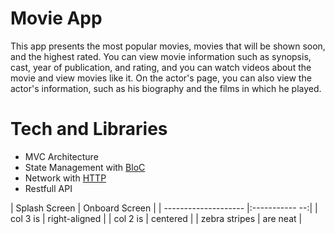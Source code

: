 # Movie App

This app presents the most popular movies, movies that will be shown soon, and the highest rated. You can view movie information such as synopsis, cast, year of publication, and rating, and you can watch videos about the movie and view movies like it. On the actor's page, you can also view the actor's information, such as his biography and the films in which he played.

# Tech and Libraries

- MVC Architecture
- State Management with [BloC](https://pub.dev/packages/flutter_bloc)
- Network with [HTTP](https://pub.dev/packages/http)
- Restfull API 

| Splash Screen        | Onboard Screen |
| -------------------- |:----------- --:|
| col 3 is             | right-aligned  |
| col 2 is             | centered       |
| zebra stripes        | are neat       |

